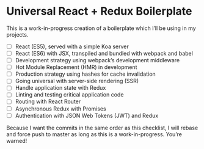 # Universal React + Redux Boilerplate

This is a work-in-progress creation of a boilerplate which I’ll be using in my projects.

- [ ] React (ES5), served with a simple Koa server
- [ ] React (ES6) with JSX, transpiled and bundled with webpack and babel
- [ ] Development strategy using webpack’s development middleware
- [ ] Hot Module Replacement (HMR) in development
- [ ] Production strategy using hashes for cache invalidation
- [ ] Going universal with server-side rendering (SSR)
- [ ] Handle application state with Redux
- [ ] Linting and testing critical application code
- [ ] Routing with React Router
- [ ] Asynchronous Redux with Promises
- [ ] Authentication with JSON Web Tokens (JWT) and Redux

Because I want the commits in the same order as this checklist, I will rebase and force push to master as long as this is a work-in-progress. You’re warned!
